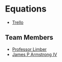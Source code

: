 # Equations

* [Trello](https://trello.com/b/NrDTWWid/equations)

## Team Members
* [Professor Limber](https://github.com/mlimber)
* [James P Armstrong IV](https://github.com/PlanetaryTennis)
